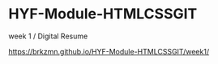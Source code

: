 # HYF-Module-HTMLCSSGIT

week 1 / Digital Resume

https://brkzmn.github.io/HYF-Module-HTMLCSSGIT/week1/
